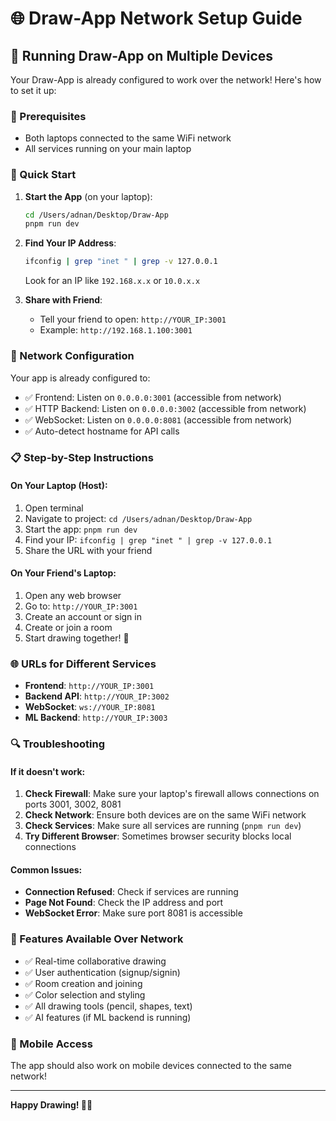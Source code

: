 # 🌐 Draw-App Network Setup Guide

## 🎯 Running Draw-App on Multiple Devices

Your Draw-App is already configured to work over the network! Here's how to set it up:

### 📱 Prerequisites
- Both laptops connected to the same WiFi network
- All services running on your main laptop

### 🚀 Quick Start

1. **Start the App** (on your laptop):
   ```bash
   cd /Users/adnan/Desktop/Draw-App
   pnpm run dev
   ```

2. **Find Your IP Address**:
   ```bash
   ifconfig | grep "inet " | grep -v 127.0.0.1
   ```
   Look for an IP like `192.168.x.x` or `10.0.x.x`

3. **Share with Friend**:
   - Tell your friend to open: `http://YOUR_IP:3001`
   - Example: `http://192.168.1.100:3001`

### 🔧 Network Configuration

Your app is already configured to:
- ✅ Frontend: Listen on `0.0.0.0:3001` (accessible from network)
- ✅ HTTP Backend: Listen on `0.0.0.0:3002` (accessible from network)
- ✅ WebSocket: Listen on `0.0.0.0:8081` (accessible from network)
- ✅ Auto-detect hostname for API calls

### 📋 Step-by-Step Instructions

#### On Your Laptop (Host):
1. Open terminal
2. Navigate to project: `cd /Users/adnan/Desktop/Draw-App`
3. Start the app: `pnpm run dev`
4. Find your IP: `ifconfig | grep "inet " | grep -v 127.0.0.1`
5. Share the URL with your friend

#### On Your Friend's Laptop:
1. Open any web browser
2. Go to: `http://YOUR_IP:3001`
3. Create an account or sign in
4. Create or join a room
5. Start drawing together! 🎨

### 🌐 URLs for Different Services

- **Frontend**: `http://YOUR_IP:3001`
- **Backend API**: `http://YOUR_IP:3002`
- **WebSocket**: `ws://YOUR_IP:8081`
- **ML Backend**: `http://YOUR_IP:3003`

### 🔍 Troubleshooting

#### If it doesn't work:
1. **Check Firewall**: Make sure your laptop's firewall allows connections on ports 3001, 3002, 8081
2. **Check Network**: Ensure both devices are on the same WiFi network
3. **Check Services**: Make sure all services are running (`pnpm run dev`)
4. **Try Different Browser**: Sometimes browser security blocks local connections

#### Common Issues:
- **Connection Refused**: Check if services are running
- **Page Not Found**: Check the IP address and port
- **WebSocket Error**: Make sure port 8081 is accessible

### 🎨 Features Available Over Network

- ✅ Real-time collaborative drawing
- ✅ User authentication (signup/signin)
- ✅ Room creation and joining
- ✅ Color selection and styling
- ✅ All drawing tools (pencil, shapes, text)
- ✅ AI features (if ML backend is running)

### 📱 Mobile Access

The app should also work on mobile devices connected to the same network!

---

**Happy Drawing! 🎨✨**
